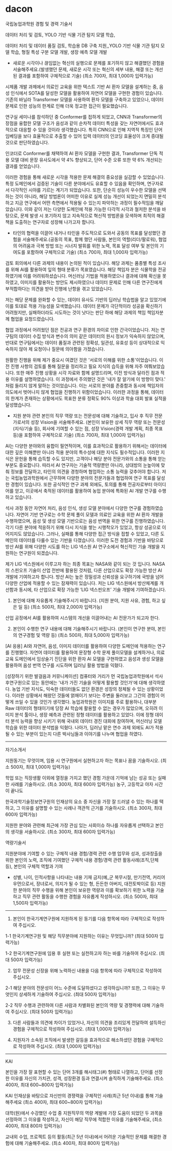 # dacon


국립농업과학원 경험 및 경력 기술서

데이터 처리 및 검토, YOLO 기반 식물 기관 탐지 모델 학습,


데이터 처리 및 데이터 품질 검토, 학습용 DB 구축 지원,,YOLO 기반 식물 기관 탐지 모델 학습, 형질 특성 구분 모델 개발, 생장 예측 모델 개발 



- 새로운 시각이나 끊임없는 혁신의 실행으로 문제를 포기하지 않고 해결했던 경험을 서술해주세요.(발생했던 문제, 새로운 시각 또는 혁신의 세부 내용, 해결 또는 개선된 결과를 포함하여 구체적으로 기술) (최소 700자, 최대 1,000자 입력가능)

시제품 개발 과제에서 의료인 교육을 위한 텍스트 기반 AI 환자 모델을 설계하는 중, 음성 인식에서 SOTA를 달성한 모델을 활용하여 자연어 모델을 구현한 경험이 있습니다. 기존의 바닐라 Transformer 모델을 사용하여 환자 모델을 구축하고 있었으나, 데이터 문제로 인한 성능의 한계로 인해 더욱 정교한 접근이 필요했습니다.

연구실 세미나를 참석하던 중 Conformer를 접하게 되었고, CNN과 Transformer의 장점을 융합한 모델 구조가 음성과 같이 순차적 데이터 특성을 갖는 자연어에서도 효과적으로 대응할 수 있을 것이라 생각했습니다. 특히 CNN으로 인해 지역적 특징인 단어 임베딩을 보다 효율적으로 추출할 수 있어 입력 데이터의 인코딩 효율성이 크게 증대될 것으로 판단하였습니다.

인코더로 Conformer를 채택하여 AI 환자 모델을 구현한 결과, Transformer 단독 적용 모델 대비 문장 유사도에서 약 4% 향상되고, 단어 수준 오류 또한 약 6% 개선되는 결과를 얻었습니다.

이러한 경험을 통해 새로운 시각을 적용한 문제 해결의 중요성을 실감할 수 있었습니다. 특정 도메인에서 검증된 기술이 다른 분야에서도 유효할 수 있음을 확인하며, 연구자로서 다각적인 시야를 기르는 계기가 되었습니다. 또한, 단순히 성능이 우수한 모델을 선택하는 것이 아니라, 해당 방법론이 어떠한 이유로 실제 성능 개선이 되었는지 면밀히 분석하고 지금 연구에서 어떤 측면에서 적용될 수 있는지 파악하는 과정이 필수적임을 깨달았습니다. 이와 같이 저는 다양한 도메인에 적용 가능한 다각적 시각과 철저한 분석을 바탕으로, 문제 발생 시 포기하지 않고 지속적으로 혁신적 방법론을 모색하며 최적의 해결책을 도출하는 연구자로 성장해 나가고자 합니다.

- 타인의 협력을 이끌어 내거나 타인을 주도적으로 도와서 공동의 목표를 달성했던 경험을 서술해주세요.(공동의 목표, 함께 했던 사람들, 본인의 역할(리더/팔로워), 협업의 어려움과 극복 방법 또는 시너지 발휘를 위한 노력, 목표 달성 여부 및 본인의 기여도를 포함하여 구체적으로 기술) (최소 700자, 최대 1,000자 입력가능)

 검토 회의에서 다른 과제의 내용이 논의된 적이 있습니다. 해당 과제는 품종별 특성 조사를 위해 AI를 활용하여 잎의 형태 분류가 목표였습니다. 해당 책임자 분은 식물학을 전공하였기에 이를 어려워하셨습니다. 머신러닝 기법을 적용하였으나 결과에 대해 확신을 못하였고, 이미지를 활용하는 방안도 제시하였으나 데이터 문제로 인해 다른 연구진에게 부적합하다는 의견을 받아 진행에 난항을 겪고 있었습니다.

 저는 해당 문제를 완화할 수 있는, 데이터 유사도 기반의 딥러닝 학습법을 알고 있었기에 이를 토대로 적용 가능성을 모색했습니다. 데이터 문제가 극단적이라 성공을 확신하기 어려웠지만, 실패하더라도 시도하는 것이 낫다는 판단 하에 해당 과제의 책임 책임자분께 협업을 요청드렸습니다.
 
 협업 과정에서 어려웠던 점은 전공과 연구 환경의 차이로 인한 간극이었습니다. 저는 연구팀의 데이터 수집 방식과 변수의 의미 같은 데이터의 원시 정보가 익숙하지 않았으며, 반대로 연구팀에서는 데이터 품질과 관련된 정확성, 일관성, 유효성 등이 상대적으로 익숙하지 않아 제 요청이나 질문에 의아함을 가졌습니다.
 
 원활한 진행을 위해 제가 중요시 여겼던 것은 '서로의 이해를 위한 소통'이었습니다. 이전 진행 사항의 검토를 통해 질문을 정리하고 필요 지식의 습득을 위해 자주 여쭤보았습니다. 또한 매주 진행 상황을 시각 자료와 함께 설명드리며, 이전 방식과 달라진 점과 적용 이유를 설명하였습니다. 이 과정에서 주의했던 것은 '내가 잘 알기에 이 방향이 맞다.' 처럼 들리지 않게 말하는 것이었습니다. 이는 서로의 분야를 존중함과 동시에 책임자의 의도에서 벗어나지 않게 협업을 진행하기 위함이었습니다.
 이러한 과정을 통해, 데이터의 한계가 존재하는 상황에서도 목표한 분류 정확도 90% 이상과 학술 대회 발표 실적을 달성했습니다.
 


- 지원 분야 관련 본인의 직무 역량 또는 전문성에 대해 기술하고, 입사 후 직무 전문가로서의 성장 Vision을 서술해주세요.
(본인이 보유한 상세 직무 역량 또는 전문성(지식/기술 등), 회사에 기여할 수 있는 점, 성장 Vision(경력 개발 계획, 최종 목표 등)을 포함하여 구체적으로 기술) 
(최소 700자, 최대 1,000자 입력가능)

AI는 다양한 분야와의 융합이 필연적이며, 이를 효과적으로 활용하기 위해서는 데이터에 대한 깊은 이해뿐만 아니라 적용 분야의 특수성에 대한 지식도 필수적입니다. 이러한 지식은 문헌을 통해 습득할 수도 있지만, 고객이나 해당 분야 전문가와의 소통을 통해 얻는 부분도 중요합니다. 따라서 AI 연구자는 기술적 역량뿐만 아니라, 상대방의 눈높이에 맞춰 정보를 전달하고, 타인의 의견을 경청하며 협업하는 소통 능력을 갖추어야 합니다.
저는 국립농업과학원에서 근무하며 다양한 분야의 전문가들과 협업하여 연구 목표를 달성한 경험이 있습니다. 또한 공식적인 연구 과제 외에도, 토의를 통해 전공자로부터 아이디어를 얻고, 이곳에서 축적된 데이터를 활용하여 농업 분야에 특화된 AI 개발 연구를 수행하고 있습니다.

석사 과정 동안 자연어 처리, 음성 인식, 생성 모델 분야에서 다양한 연구를 경험하였습니다. 자연어 기반 연구로는 수학 문제 풀이 모델과 의료인 교육을 위한 AI 환자 개발을 수행하였으며, 음성 및 생성 모델 기반으로는 음성 번역을 위한 연구를 진행하였습니다. 각기 다른 분야에 적응하기 위해 다시 지식을 쌓는 시행착오가 있었고, 항상 성공으로 이어지지도 않았습니다. 그러나, 실패를 통해 다양한 접근 방식을 접할 수 있었고, 다른 도메인의 데이터를 다룰수 있는 기반을 다졌습니다. 이러한 도전 경험과 기반을 바탕으로 방산 AI를 위해 다양한 시도를 하는 LIG 넥스원 AI 연구소에서 혁신적인 기술 개발을 지원하는 연구원이 되겠습니다.

제가 LIG 넥스원에서 이루고자 하는 최종 목표는 NASA와 같이 되는 것 입니다. NASA의 스핀오프 기술이 산업 전반에 활용된 것처럼, 다른 산업으로도 확장 가능한 방산 AI 개발에 기여하고자 합니다. 방산 AI는 높은 정밀성과 신뢰성을 요구하기에 국방을 넘어 다양한 산업에 적용할 수 있는 잠재력이 있습니다. 저는 LIG 넥스원에서 방산체계를 개선함과 동시에, 타 산업으로 확장 가능한 ‘LIG 넥스핀오프’ 기술 개발에 기여하겠습니다.




1. 본인에 대해 자유롭게 기술해주시기 바랍니다. (지원 분야, 지원 사유, 경험, 하고 싶은 일 등) (최소 500자, 최대 2,000자 입력가능)

산업 공정에서 AI를 활용하여 시스템의 개선을 이끌어내는 AI 전문가가 되고자 한다. 


2. 본인이 수행한 연구 내용에 대해 기술해주시기 바랍니다. (본인이 연구한 분야, 본인의 연구경험 및 역량 등) (최소 500자, 최대 5,000자 입력가능)

[AI 응용]
AI와 자연어, 음성, 이미지 데이터를 활용하여 다양한 도메인에 적용하는 연구를 진행했다. 자연어 데이터를 활용하여 문장형 수학 문제 풀이모델을 설계하거나, 의료 교육 도메인에서 임상술기 진단을 위한 환자 AI 모델을 구현하였고 음성과 생성 모델을 활용하여 음성 번역 연구를 시도하며 딥러닝 활용 방법을 익혔다.


[성장하기 위한 발걸음과 커뮤니케이션] 
컴퓨터와 거리가 먼 국립농업과학원에서 석사후연구원으로 있는 동안에는 '내가 가진 기술을 어떻게 활용할 것인가'에 대해 생각하였다. 농업 기반 지식도, 익숙한 데이터들도 없던 환경은 성장의 정체될 수 있는 상황이었다. 이러한 상황에서 해왔던 것들에 얽매이기 보다는 주변을 둘러보고 그간의 경험이 어떻게 쓰일 수 있을 것인가 생각했다. 
농업과학원은 이미지를 주로 활용하나, 대부분 Raw 데이터의 형태이기에 당장 AI 학습에 활용할 수 없는 경우가 많았으며, 오히려 이미지 분석 툴이나, 생장 예측과 관련된 정형 데이터를 활용하고 있었다. 이에 정형 데이터 분석 능력을 향상 시키기 위해 국내외 데이터 경진 대회에 참여하며, 머신러닝 모델 학습을 위한 데이터 분석법을 익혔다. 나아가, 딥러닝 맡은 연수 과제 외에도 AI가 적용될 수 있는 부분이 있는지 다른 박사님들과 이야기를 나누며 협업을 하였다.  




---------------
자기소개서

지원동기는 무엇이며, 임용 시 연구원에서 실현하고자 하는 목표나 꿈을 기술하시오. (최소 500자, 최대 1,000자 입력가능)

학업 또는 직장생활 이외에 열정을 가지고 했던 경험 가운데 기억에 남는 성공 또는 실패한 사례를 기술하시오. (최소 300자, 최대 600자 입력가능)
농구, 고등학교 야자 시간이 끝나도 


한국과학기술정보연구원의 인재상의 요소 중 자신을 가장 잘 드러낼 수 있는 하나를 택하고, 그 이유를 설명할 수 있는 사례나 객관적 근거를 기술하시오. (최소 300자, 최대 600자 입력가능)

지원한 분야와 관련해 최근에 가장 관심 있는 사회이슈 하나를 자유롭게 선택하고 본인의 생각을 서술하시오. (최소 300자, 최대 600자 입력가능)


역량기술서

지원분야에 기여할 수 있는 구체적 내용
경험/경력 관련 수행 업무와 성과, 성과창출을 위한 본인의 노력, 조직에 기여했던 구체적 내용
경험/경력 관련 활동사례(조직,단체 등), 본인의 구체적 역할과 기여
* 성별, 나이, 인적사항을 나타내는 내용 기재 금지(예_군 복무시절, 만기전역, 커리어우먼으로서, 장녀로서, 의지가 될 수 있는 형, 든든한 아버지, 대전토박이로 등)
지원한 분야의 직무 수행을 위해 본인이 보유한 역량과 이를 확보하기 위한 노력을 기술하고 직무 관련 활동을 수행한 경험을 자유롭게 작성하시오. (최소 500자, 최대 1,500자 입력가능)



--------


1. 본인이 한국기계연구원에 지원하게 된 동기를 다음 항목에 따라 구체적으로 작성하여 주십시오.

1-1 한국기계연구원 및 해당 직무분야에 지원하는 이유는 무엇입니까? (최대 500자 입력가능)

1-2 한국기계연구원에 임용 후 실현 또는 실천하고자 하는 바를 기술하여 주십시오. (최대 500자 입력가능)



2. 업무 전문성 신장을 위해 노력하신 내용을 다음 항목에 따라 구체적으로 작성하여 주십시오.

2-1 해당 분야의 전문성이 어느 수준에 도달하셨다고 생각하십니까? 또한, 그 이유는 무엇인지 상세하게 기술하여 주십시오. (최대 500자 입력가능)

2-2 직무 수행과 관련하여 다른 사람과 차별화된 본인의 역량 및 경쟁력에 대해 기술하여 주십시오. (최대 500자 입력가능)


3. 다른 사람들과 의견에 차이가 있었거나, 자신의 의견을 조리있게 전달하여 설득하신 경험을 구체적으로 작성하여 주십시오. (최대 1,000자 입력가능)

4. 지원자가 소속된 조직에서 발생한 갈등을 효과적으로 해소하셨던 경험을 구체적으로 작성하여 주십시오. (최대 1,000자 입력가능)



-----------
KAI

본인을 가장 잘 표현할 수 있는 단어 3개를 해시태그(#) 형태로 나열하고, 단어를 선정한 이유를 자신의 가치관, 성격, 성장환경 등과 연결시켜 솔직하게 기술해주세요. (최소 400자, 최대 600~800자 입력가능)


KAI 인재상을 바탕으로 자신만의 경쟁력을 구체적인 사례(최근 5년 이내)를 통해 기술해주세요 (최소 400자, 최대 600~800자 입력가능)

대학(원)에서 수강했던 수업 중 지원직무의 역량 계발에 가장 도움이 되었던 두 과목을 선정하여 그 이유를 작성하고, 자신이 해당 직무에 적합한 이유를 기술해주세요, (최소 400자, 최대 800자 입력가능)

교내외 수업, 프로젝트 등의 활동(최근 5년 이내)에서 어려운 기술적인 문제를 해결한 경험에 대해 기술해주세요. (최소 400자, 최대 800자 입력가능)


